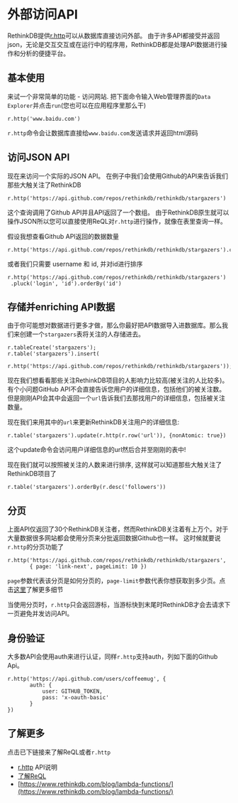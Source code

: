 # 外部访问API

RethinkDB提供[r.http](https://www.rethinkdb.com/api/javascript/http/)可以从数据库直接访问外部。
由于许多API都接受并返回json，无论是交互交互或在运行中的程序用，RethinkDB都是处理API数据进行操作和分析的便捷平台。

## 基本使用
来试一个非常简单的功能 - 访问网站. 把下面命令输入Web管理界面的`Data Explorer`并点击`run`(您也可以在应用程序里那么干)
```
r.http('www.baidu.com')
```
`r.http`命令会让数据库直接给`www.baidu.com`发送请求并返回html源码

## 访问JSON API
现在来访问一个实际的JSON API。 在例子中我们会使用Github的API来告诉我们那些大触关注了RethinkDB
```
r.http('https://api.github.com/repos/rethinkdb/rethinkdb/stargazers')
```
这个查询调用了Github API并且API返回了一个<JSON></JSON>数组。 
由于RethinkDB原生就可以操作JSON所以您可以直接使用ReQL对`r.http`进行操作，就像在表里查询一样。

假设我想查看Github API返回的数据数量
```
r.http('https://api.github.com/repos/rethinkdb/rethinkdb/stargazers').count()
```
或者我们只需要 username 和 id, 并对id进行排序
```
r.http('https://api.github.com/repos/rethinkdb/rethinkdb/stargazers')
 .pluck('login', 'id').orderBy('id')
```

## 存储并enriching API数据
由于你可能想对数据进行更多才做，那么你最好把API数据导入进数据库。那么我们来创建一个`stargazers`表将关注的人存储进去。
```
r.tableCreate('stargazers');
r.table('stargazers').insert(
  r.http('https://api.github.com/repos/rethinkdb/rethinkdb/stargazers'));
```
现在我们想看看那些关注RethinkDB项目的人影响力比较高(被关注的人比较多)。
有个小问题GitHub API不会直接告诉您用户的详细信息，包括他们的被关注数。但是刚刚API会其中会返回一个`url`告诉我们去那找用户的详细信息，包括被关注数量。

现在我们来用其中的`url`来更新RethinkDB关注用户的详细信息:
```
r.table('stargazers').update(r.http(r.row('url')), {nonAtomic: true})
```
这个update命令会访问用户详细信息的url然后合并至刚刚的表中!

现在我们就可以按照被关注的人数来进行排序, 这样就可以知道那些大触关注了RethinkDB项目了
```
r.table('stargazers').orderBy(r.desc('followers'))
```

## 分页

上面API仅返回了30个RethinkDB关注者，然而RethinkDB关注着有上万个。对于大量数据很多网站都会使用分页来分批返回数据Github也一样。
这时候就要说`r.http`的分页功能了
```
r.http('https://api.github.com/repos/rethinkdb/rethinkdb/stargazers',
       { page: 'link-next', pageLimit: 10 })
```
`page`参数代表该分页是如何分页的，`page-limit`参数代表你想获取到多少页。点击[这里](https://www.rethinkdb.com/api/javascript/http/)了解更多细节

当使用分页时，`r.http`只会返回游标，当游标快到末尾时RethinkDB才会去请求下一页避免并发访问API。

## 身份验证

大多数API会使用auth来进行认证，同样`r.http`支持auth，列如下面的Github Api。
```
r.http('https://api.github.com/users/coffeemug', {
       auth: {
           user: GITHUB_TOKEN,
           pass: 'x-oauth-basic'
       }
})
```
## 了解更多

点击已下链接来了解ReQL或者`r.http`

* [r.http](https://www.rethinkdb.com/api/javascript/http) API说明
* [了解ReQL](/docs/2-1)
* [https://www.rethinkdb.com/blog/lambda-functions/](https://www.rethinkdb.com/blog/lambda-functions/)



